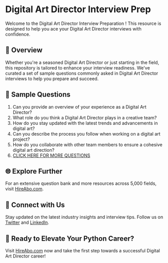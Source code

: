 # Digital Art Director Interview Prep

Welcome to the Digital Art Director Interview Preparation ! This resource is designed to help you ace your Digital Art Director interviews with confidence.

## 🚀 Overview

Whether you're a seasoned Digital Art Director or just starting in the field, this repository is tailored to enhance your interview readiness. We've curated a set of sample questions commonly asked in Digital Art Director interviews to help you prepare and succeed.

## 📝 Sample Questions

1. Can you provide an overview of your experience as a Digital Art Director?
2. What role do you think a Digital Art Director plays in a creative team?
3. How do you stay updated with the latest trends and advancements in digital art?
4. Can you describe the process you follow when working on a digital art project?
5. How do you collaborate with other team members to ensure a cohesive digital art direction?
6. [CLICK HERE FOR MORE QUESTIONS](https://hireabo.com/job/8_4_17/Digital%20Art%20Director)

## 🌐 Explore Further

For an extensive question bank and more resources across 5,000 fields, visit [HireAbo.com](https://www.hireabo.com).

## 📱 Connect with Us

Stay updated on the latest industry insights and interview tips. Follow us on [Twitter](https://twitter.com/hireabo) and [LinkedIn](https://www.linkedin.com/in/hire-abo-3609972a8/).

## 🚀 Ready to Elevate Your Python Career?

Visit [HireAbo.com](https://www.hireabo.com) now and take the first step towards a successful Digital Art Director career!